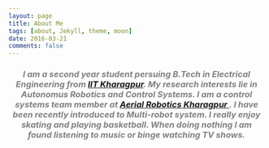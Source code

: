 ```yaml
---
layout: page
title: About Me
tags: [about, Jekyll, theme, moon]
date: 2016-03-21
comments: false
---
```





### _<center><font color="gray"> I am a second year student persuing B.Tech in Electrical Engineering from <a href="http://www.iitkgp.ac.in/">IIT Kharagpur</a>. My research interests lie in <b>Autonomus Robotics</b> and <b>Control Systems</b>. I am a control systems team member at <a href ="https://quadrotor-iitkgp.github.io/">Aerial Robotics Kharagpur </a>. I have been recently introduced to Multi-robot system.  I really enjoy skating and playing basketball. When doing nothing I am found listening to music or binge watching TV shows.   </font> </center>_ 

<!--
## Features

* Minimal, you can focus on your content
* Responsive
* Disqus integration
* Syntax highlighting
* Optional post image
* Social icons
* Page for sharing projects
* Optional background image
* Simple navigation menu
* MathJax support

## Preview

{% capture images %}
    https://cloud.githubusercontent.com/assets/754514/14509720/61c61058-01d6-11e6-93ab-0918515ecd56.png
    https://cloud.githubusercontent.com/assets/754514/14509716/61ac6c8e-01d6-11e6-879f-8308883de790.png
{% endcapture %}
{% include gallery images=images caption="Screenshots of Moon Theme" cols=2 %}

See a [live version of Moon](http://taylantatli.github.io/Moon) hosted on GitHub.

## Getting Started

To learn how to install and use this theme check out the [Setup Guide](http://taylantatli.me/Moon/moon-theme/) for more information.
      
[Install Moon](https://github.com/TaylanTatli/Moon){: .btn}
 -->
